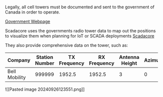 Legally, all cell towers must be documented and sent to the government of Canada in order to operate. 

[Government Webpage](https://ised-isde.canada.ca/site/spectrum-management-system/en/spectrum-management-system-data)

Scadacore uses the governments radio tower data to map out the positions to visualize them when planning for IoT or SCADA deployments
[Scadacore](https://www.scadacore.com/tools/rf-path/cell-tower-map-canada/)

They also provide comprehensive data on the tower, such as:

| Company       | Station Number | TX Frequency | RX Frequency | Antenna Height | Azimuth | Elevation Angle | Antenna Gain | Total Loss | Output Power | Bandwidth |
| ------------- | -------------- | ------------ | ------------ | -------------- | ------- | --------------- | ------------ | ---------- | ------------ | --------- |
| Bell Mobility | 999999         | 1952.5       | 1952.5       | 3              | 0       | 0               | 0            | 1          | 0.79         | 5         |


![[Pasted image 20240926123551.png]]